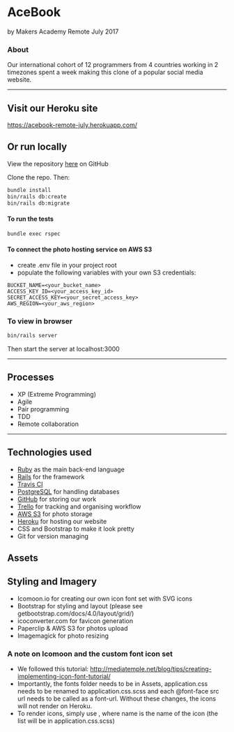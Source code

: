 # AceBook
by Makers Academy Remote July 2017

### About
Our international cohort of 12 programmers from 4 countries working in 2 timezones spent a week making this clone of a popular social media website.

---
## Visit our Heroku site
https://acebook-remote-july.herokuapp.com/

## Or run locally
View the repository [here](https://github.com/makersacademy/acebook-remote-july-2017) on GitHub

Clone the repo. Then:

```bash
bundle install
bin/rails db:create
bin/rails db:migrate
```
#### To run the tests
```bash
bundle exec rspec
```

#### To connect the photo hosting service on AWS S3
* create .env file in your project root
* populate the following variables with your own S3 credentials:
```
BUCKET_NAME=<your_bucket_name>
ACCESS_KEY_ID=<your_access_key_id>
SECRET_ACCESS_KEY=<your_secret_access_key>
AWS_REGION=<your_aws_region>
```

### To view in browser
```bash
bin/rails server
```
Then start the server at localhost:3000

---
## Processes
* XP (Extreme Programming)
* Agile
* Pair programming
* TDD
* Remote collaboration

---
## Technologies used
* [Ruby](https://www.ruby-lang.org/en/) as the main back-end language
* [Rails](http://rubyonrails.org/) for the framework
* [Travis CI](https://travis-ci.org/)
* [PostgreSQL](https://www.postgresql.org/) for handling databases
* [GitHub](https://github.com/makersacademy/acebook-remote-july-2017) for storing our work
* [Trello](https://trello.com/) for tracking and organising workflow
* [AWS S3](https://aws.amazon.com/) for photo storage
* [Heroku](https://acebook-remote-july.herokuapp.com/
) for hosting our website
* CSS and Bootstrap to make it look pretty
* Git for version managing

## Assets

## Styling and Imagery
* Icomoon.io for creating our own icon font set with SVG icons
* Bootstrap for styling and layout (please see getbootstrap.com/docs/4.0/layout/grid/)
* icoconverter.com for favicon generation
* Paperclip & AWS S3 for photos upload
* Imagemagick for photo resizing

### A note on Icomoon and the custom font icon set
* We followed this tutorial: http://mediatemple.net/blog/tips/creating-implementing-icon-font-tutorial/
* Importantly, the fonts folder needs to be in Assets, application.css needs to be renamed to application.css.scss and each @font-face src url needs to be called as a font-url. Without these changes, the icons will not render on Heroku.
* To render icons, simply use <span class="icon-name" id="icon"></span>, where name is the name of the icon (the list will be in application.css.scss)
